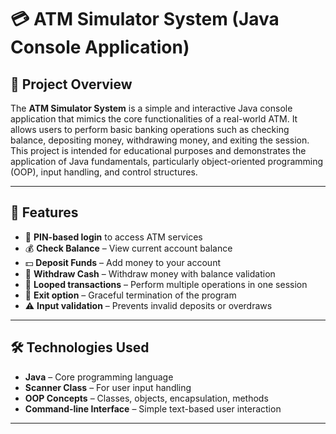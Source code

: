# 💳 ATM Simulator System (Java Console Application)

## 📌 Project Overview

The **ATM Simulator System** is a simple and interactive Java console application that mimics the core functionalities of a real-world ATM. It allows users to perform basic banking operations such as checking balance, depositing money, withdrawing money, and exiting the session. This project is intended for educational purposes and demonstrates the application of Java fundamentals, particularly object-oriented programming (OOP), input handling, and control structures.

---

## 🚀 Features

- 🔐 **PIN-based login** to access ATM services
- 💰 **Check Balance** – View current account balance
- 💵 **Deposit Funds** – Add money to your account
- 🏧 **Withdraw Cash** – Withdraw money with balance validation
- 🔁 **Looped transactions** – Perform multiple operations in one session
- 🚪 **Exit option** – Graceful termination of the program
- ⚠️ **Input validation** – Prevents invalid deposits or overdraws

---

## 🛠️ Technologies Used

- **Java** – Core programming language
- **Scanner Class** – For user input handling
- **OOP Concepts** – Classes, objects, encapsulation, methods
- **Command-line Interface** – Simple text-based user interaction

---

